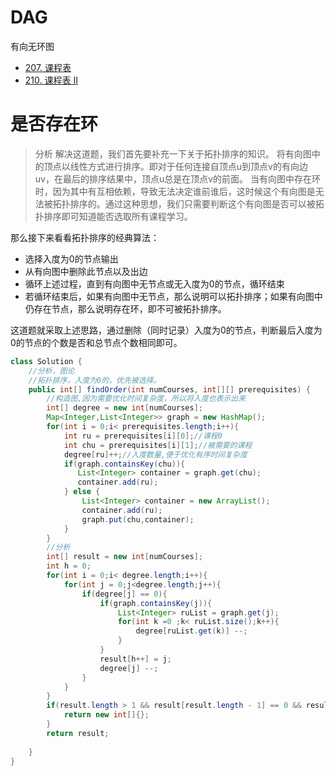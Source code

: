 # DAG
有向无环图
* [207. 课程表](https://leetcode-cn.com/problems/course-schedule/)
* [210. 课程表 II](https://leetcode-cn.com/problems/course-schedule-ii/)


# 是否存在环
> 分析
解决这道题，我们首先要补充一下关于拓扑排序的知识。
将有向图中的顶点以线性方式进行排序。即对于任何连接自顶点u到顶点v的有向边uv，在最后的排序结果中，顶点u总是在顶点v的前面。
当有向图中存在环时，因为其中有互相依赖，导致无法决定谁前谁后，这时候这个有向图是无法被拓扑排序的。通过这种思想，我们只需要判断这个有向图是否可以被拓扑排序即可知道能否选取所有课程学习。

那么接下来看看拓扑排序的经典算法：

* 选择入度为0的节点输出
* 从有向图中删除此节点以及出边
* 循环上述过程，直到有向图中无节点或无入度为0的节点，循环结束
* 若循环结束后，如果有向图中无节点，那么说明可以拓扑排序；如果有向图中仍存在节点，那么说明存在环，即不可被拓扑排序。

这道题就采取上述思路，通过删除（同时记录）入度为0的节点，判断最后入度为0的节点的个数是否和总节点个数相同即可。
    
```java
class Solution {
    //分析，图论
    //拓扑排序，入度为0的，优先被选择。
    public int[] findOrder(int numCourses, int[][] prerequisites) {
        //构造图,因为需要优化时间复杂度，所以将入度也表示出来
        int[] degree = new int[numCourses];
        Map<Integer,List<Integer>> graph = new HashMap();
        for(int i = 0;i< prerequisites.length;i++){
            int ru = prerequisites[i][0];//课程0
            int chu = prerequisites[i][1];//被需要的课程
            degree[ru]++;//入度数量,便于优化有序时间复杂度
            if(graph.containsKey(chu)){
               List<Integer> container = graph.get(chu); 
               container.add(ru);
            } else {
                List<Integer> container = new ArrayList();
                container.add(ru);
                graph.put(chu,container);
            }
        }
        //分析
        int[] result = new int[numCourses];
        int h = 0;
        for(int i = 0;i< degree.length;i++){
            for(int j = 0;j<degree.length;j++){
                if(degree[j] == 0){
                    if(graph.containsKey(j)){
                        List<Integer> ruList = graph.get(j);
                        for(int k =0 ;k< ruList.size();k++){
                            degree[ruList.get(k)] --;
                        }
                    }
                    result[h++] = j;
                    degree[j] --;
                }                
            }            
        }
        if(result.length > 1 && result[result.length - 1] == 0 && result[result.length - 2] == 0){
            return new int[]{};
        }
        return result;
        
    }
}
```


